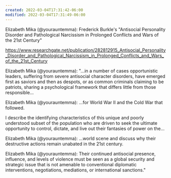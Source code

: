 ```yaml
---
created: 2022-03-04T17:31:42-06:00
modified: 2022-03-04T17:31:49-06:00
---
```


Elizabeth Mika (@yourauntemma): Frederick Burkle's "Antisocial Personality Disorder and Pathological Narcissism in Prolonged Conflicts and Wars of the 21st Century"

https://www.researchgate.net/publication/282812915_Antisocial_Personality_Disorder_and_Pathological_Narcissism_in_Prolonged_Conflicts_and_Wars_of_the_21st_Century

Elizabeth Mika (@yourauntemma): "...in a number of cases opportunistic leaders, suffering from severe antisocial character disorders, have emerged first as saviors and then as despots, or as common criminals claiming to be patriots, sharing a psychological framework that differs little from those responsible...

Elizabeth Mika (@yourauntemma): ...for World War II and the Cold War that followed. 

I describe the identifying characteristics of this unique and poorly understood subset of the population who are driven to seek the ultimate opportunity to control, dictate, and live out their fantasies of power on the...

Elizabeth Mika (@yourauntemma): ...world scene and discuss why their destructive actions remain unabated in the 21st century.

Elizabeth Mika (@yourauntemma): Their continued antisocial presence, influence, and levels of violence must be seen as a global security and strategic issue that is not amenable to conventional diplomatic interventions, negotiations, mediations, or international sanctions."
